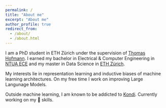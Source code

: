 ```yaml
---
permalink: /
title: "About me"
excerpt: "About me"
author_profile: true
redirect_from: 
  - /about/
  - /about.html
---
```


I am a PhD student in ETH Zürich under the supervision of [Thomas Hofmann](http://www.da.inf.ethz.ch/people/ThomasHofmann). 
I earned my bachelor in Electrical & Computer Engineering in [NTUA ECE](https://www.ece.ntua.gr/en) and my master in Data Science
in [ETH Zürich](https://ethz.ch/en/studies/master/degree-programmes/engineering-sciences/data-science.html). 

My interests lie in representation learning and inductive biases of machine learning architectures. On my free time I work on improving 
Large Langunage Models.

Outside machine learning, I am known to be addicted to [Kondi](https://www.asvz.ch/sport/45675-kondi). Currently working on my 🎾 skills.